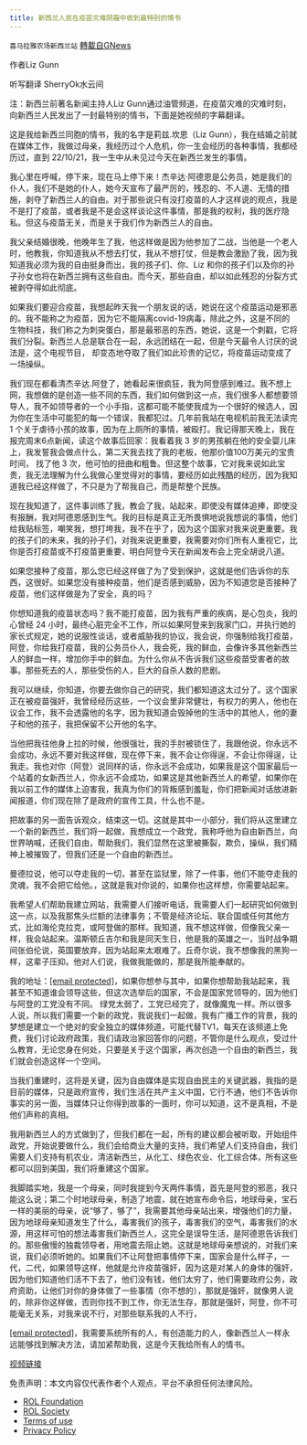 ```yaml
---
title: 新西兰人民在疫苗灾难阴霾中收到最特别的情书
---
```

`喜马拉雅农场新西兰站` [轉載自GNews](https://gnews.org/zh-hans/1622694/)

作者Liz Gunn

听写翻译 SherryOk水云间

注：新西兰前著名新闻主持人Liz Gunn通过油管频道，在疫苗灾难的灾难时刻，向新西兰人民发出了一封最特别的情书，下面是她视频的字幕翻译。

这是我给新西兰同胞的情书，我的名字是莉兹.坎恩（Liz Gunn），我在结婚之前就在媒体工作，我做过母亲，我经历过个人危机，你一生会经历的各种事情，我都经历过，直到 22/10/21，我一生中从未见过今天在新西兰发生的事情。

我心里在呼喊，停下来，现在马上停下来！杰辛达·阿德恩是公务员，她是我们的仆人，我们不是她的仆人，她今天宣布了最严厉的，残忍的、不人道、无情的措施，剥夺了新西兰人的自由。对于那些说只有没打疫苗的人才这样说的观点，我是不是打了疫苗，或者我是不是会这样谈论这件事情，那是我的权利，我的医疗隐私。但这与疫苗无关，而是关于我们作为新西兰人的自由。

我父亲结婚很晚，他晚年生了我，他这样做是因为他参加了二战，当他是一个老人时，他教我，你知道我从不想去打仗，我从不想打仗，但是教会激励了我，因为我知道我必须为我的自由挺身而出，我的孩子们、你、Liz 和你的孩子们以及你的孙子孙女也将在新西兰拥有这些自由。而今天，那些自由，却以如此残忍的分裂方式被剥夺得如此彻底。

如果我们要迎合疫苗，我想起昨天我一个朋友说的话，她说在这个疫苗运动是邪恶的。我不能称之为疫苗，因为它不能隔离covid-19病毒，除此之外，这是不同的生物科技，我们称之为刺突蛋白，那是最邪恶的东西，她说，这是一个刺戳，它将我们分裂。新西兰人总是联合在一起，永远团结在一起，但是今天最令人讨厌的说法是，这个电视节目， 却变态地夺取了我们如此珍贵的记忆，将疫苗运动变成了一场操纵。

我们现在都看清杰辛达.阿登了，她看起来很疯狂，我为阿登感到难过。我不想上网，我想做的是创造一些不同的东西，我们如何做到这一点，我们很多人都想要领导人，我不如领导者的一个小手指，这都可能不能使我成为一个很好的候选人，因为你在生活中可能犯的每一个错误，我都犯过。几年前我站在电视机前我无法读完 1 个关于虐待小孩的故事，因为在上厕所的事情，被殴打。我记得那天晚上，我在报完周末6点新闻，读这个故事后回家：我看着我 3 岁的男孩躺在他的安全婴儿床上，我发誓我会做点什么，第二天我去找了我的老板，他那价值100万美元的宝贵时间， 找了他 3 次，他可怕的扭曲和粗鲁。但这整个故事，它对我来说如此宝贵，我无法理解为什么我做心里觉得对的事情，要经历如此残酷的经历，因为我知道我已经这样做了，不只是为了帮我自己，而是帮整个民族。

现在我知道了，这件事训练了我，教会了我，站起来，即使没有媒体追捧，即使没有报酬，我对阿德恩感到生气。我的目标是真正无所畏惧地说我​想说​的事情，他们给我贴标签，嘲笑我，想打垮我，我不在乎了，因为这个国家对我来说更重要。我的孩子们的未来，我的孙子们，对我来说更重要，我需要对你们所有人重视它，比你是否打疫苗或不打疫苗更重要，明白阿登今天在新闻发布会上完全胡说八道。

如果您接种了疫苗，那么您已经这样做了为了受到保护，这就是他们告诉你的东西，这很好。如果您没有接种疫苗，他们是否感到威胁，因为不知道您是否接种了疫苗，他们这样做是为了安全，真的吗？

你想知道我的疫苗状态吗？我不能打疫苗，因为我有严重的疾病，是心包炎，我的心曾经 24 小时，最终心脏完全不工作，所以如果阿登来到我家门口，并执行她的家长式规定，她的说服性谈话，或者威胁我的协议，我会说，你强制给我打疫苗，阿登，你给我打疫苗，我的公务员仆人，我会死，我的鲜血，会像许多其他新西兰人的鲜血一样，增加你手中的鲜血。为什么你从不告诉我们这些疫苗受害者的故事。那些死去的人，那些受伤的人，巨大的自杀人数的悲剧。

我可以继续，你知道，你要去做你自己的研究，我们都知道这太过分了。这个国家正在被疫苗强奸，我曾经经历这些，一个议会里非常健壮，有权力的男人，他也在议会工作，我不会透露他的名字，因为我知道会毁掉他的生活中的其他人，他的妻子和他的孩子，我把保留不公开他的名字。

当他把我往他身上拉的时候，他很强壮，我的手肘被锁住了，我跟他说，你永远不会成功，永远不要对我这样做，现在停下来，我不会让你得逞，不会让你得逞，让我走。我也对你（阿登）说同样的话，你永远不会成功，如果我是这个国家最后一个站着的女新西兰人，你永远不会成功，如果这是其他新西兰人的希望，如果你在我以前工作的媒体上迫害我，我真为你们的背叛感到羞耻，你们把新闻对话放进新闻报道，你们现在除了是政府的宣传工具，什么也不是。

把故事的另一面告诉观众，结束这一切。这就是其中一小部分，我们将从这里建立一个新的新西兰，我们将一起做，我想成立一​​个政党，我称呼他为自由新西兰，向世界呐喊，还我们自由，帮助我们，我们显然在这里被撕裂，欺负，操纵，我们精神上被摧毁了，但我们还是一个自由的新西兰。

曼德拉说，他可以夺走我的一切，甚至在监狱里，除了一件事，他们不能夺走我的灵魂，我不会把它给他。，这就是我对你说的，如果你也这样想，你需要站起来。

我希望人们帮助我建立网站，我需要人们接听电话，我需要人们一起研究如何做到这一点，以及我那焦头烂额的法律事务；不管是经济论坛、联合国或任何其他方式，比如海伦克拉克，或阿登做的那样。我知道，我不想这样做，但像我父亲一样，我会站起来。温斯顿丘吉尔和我是同天生日，他是我的英雄之一，当时战争期间张伯伦说，英国要放弃，因为站起来太艰难了。丘奇尔说，我不想像我的黑狗一样，这辈子压抑。他对人们说，我做我能做的，那是我所能奉献的。

我的地址：[\[email protected\]](/cdn-cgi/l/email-protection#137f7a6974667d7d53747e727a7f3d707c7e)，如果你想参与其中，如果你想帮助我站起来，我甚至不知道谁会领导这些，但这次选举后的国家，不会是国家党领导的，因为他们与阿登的工党没有不同。 绿党太弱了，工党已经完了，就像魔鬼一样。所以很多人说，所以我们需要一个新的政党，我说我们一起做，我有广播工作的背景，我的梦想是建立一个绝对的安全独立的媒体频道，可能代替TV1，每天在该频道上免费，我们讨论政府政策，我们请政治家回答你的问题，不管你是什么观点，受过什么教育，无论您身在何处，只要是关于这个国家，再次创造一个自由的新西兰，我们就会创造这样一个空间。

当我们重建时，这将是关键，因为自由媒体是实现自由民主的关键武器，我指的是目前的媒体，只是政府宣传，我们生活在共产主义中国，它行不通，他们不告诉你事实的另一面，当媒体只让你得到故事的一面时，你可以知道，这不是真相，不是他们声称的真相。

我用新西兰人的方式做到了，但我们都在一起，所有的建议都会被听取，开始组件政党，开始说要做什么，我们会给商业大量的支持，我们希望人们支持自由，我们需要人们支持有机农业，清洁新西兰，从化工、绿色农业、化工综合体，所有这些都可以回到美国，我们将重建这个国家。

我脚踏实地，我是一个母亲，同时我提到今天两件事情，首先是阿登的邪恶，我只能这么说；第二个时地球母亲，制造了地震，就在她宣布命令后，地球母亲，宝石一样的美丽的母亲，说“够了，够了”，我需要其他母亲站出来，增强他们的力量，因为地球母亲知道发生了什么，毒害我们的孩子，毒害我们的空气，毒害我们的水源，用这样可怕的想法毒害我们新西兰人，这完全是误导生活，是阿德恩告诉我们的。那些傲慢的独裁领导者，用地震去阻止她。这就是地球母亲想说的，对我们来说，我们必须听她的。如果我们不让阿登把事情停下来，国家会是什么样子，一代，二代，如果领导这样，他就是允许疫苗强奸，因为这是对某人的身体的强奸，因为他们知道他们活不下去了，他们没有钱，他们太穷了，他们需要政府公务，政府资助，让他们对你的身体做了一些事情（你不想的），那就是强奸，就像男人说的，除非你这样做，否则你找不到工作，你无法生存，那就是强奸，阿登，你不可能毫无关系，对我来说不行，对那些联系我的人不行，

[\[email protected\]](/cdn-cgi/l/email-protection#1f737665786a71715f78727e7673317c7072)，我需要系统所有的人，有创造能力的人，像新西兰人一样永远能够找到解决方法，请加紧帮助我，这是今天我给所有人的情书。

[视频链接](https://www.youtube.com/watch?v=inumcesi4Pk)

 

免责声明：本文内容仅代表作者个人观点，平台不承担任何法律风险。

- [ROL Foundation](https://rolfoundation.org/)
- [ROL Society](https://rolsociety.org/)
- [Terms of use](https://gnews.org/terms-of-use-3/)
- [Privacy Policy](https://gnews.org/privacy-policy/)

